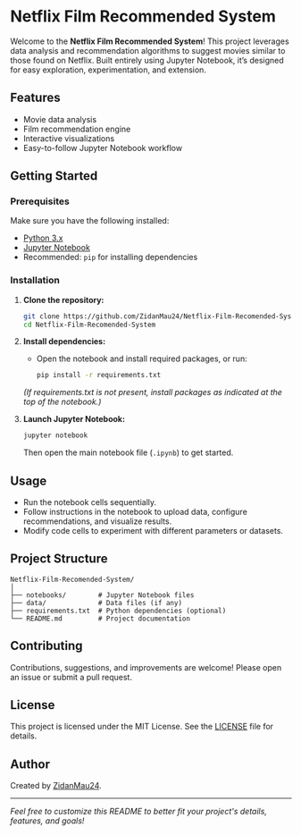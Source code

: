# Netflix Film Recommended System

Welcome to the **Netflix Film Recommended System**! This project leverages data analysis and recommendation algorithms to suggest movies similar to those found on Netflix. Built entirely using Jupyter Notebook, it’s designed for easy exploration, experimentation, and extension.

## Features

- Movie data analysis
- Film recommendation engine
- Interactive visualizations
- Easy-to-follow Jupyter Notebook workflow

## Getting Started

### Prerequisites

Make sure you have the following installed:
- [Python 3.x](https://www.python.org/downloads/)
- [Jupyter Notebook](https://jupyter.org/install)
- Recommended: `pip` for installing dependencies

### Installation

1. **Clone the repository:**
   ```bash
   git clone https://github.com/ZidanMau24/Netflix-Film-Recomended-System.git
   cd Netflix-Film-Recomended-System
   ```

2. **Install dependencies:**
   - Open the notebook and install required packages, or run:
     ```bash
     pip install -r requirements.txt
     ```
   *(If requirements.txt is not present, install packages as indicated at the top of the notebook.)*

3. **Launch Jupyter Notebook:**
   ```bash
   jupyter notebook
   ```
   Then open the main notebook file (`.ipynb`) to get started.

## Usage

- Run the notebook cells sequentially.
- Follow instructions in the notebook to upload data, configure recommendations, and visualize results.
- Modify code cells to experiment with different parameters or datasets.

## Project Structure

```
Netflix-Film-Recomended-System/
│
├── notebooks/        # Jupyter Notebook files
├── data/             # Data files (if any)
├── requirements.txt  # Python dependencies (optional)
└── README.md         # Project documentation
```

## Contributing

Contributions, suggestions, and improvements are welcome! Please open an issue or submit a pull request.

## License

This project is licensed under the MIT License. See the [LICENSE](LICENSE) file for details.

## Author

Created by [ZidanMau24](https://github.com/ZidanMau24).

---

*Feel free to customize this README to better fit your project's details, features, and goals!*